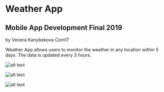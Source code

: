 # Weather App 
## Mobile App Development Final 2019

by Venera Kanybekova Com17

Weather App allows users to monitor the weather in any location within 5 days. The data is updated every 3 hours.

![alt text](https://github.com/venerakanybekova/WeatherApp_MAD/blob/master/MAD3.PNG)

![alt text](https://github.com/venerakanybekova/WeatherApp_MAD/blob/master/MAD2.PNG)

![alt text](https://github.com/venerakanybekova/WeatherApp_MAD/blob/master/MAD1.PNG)
